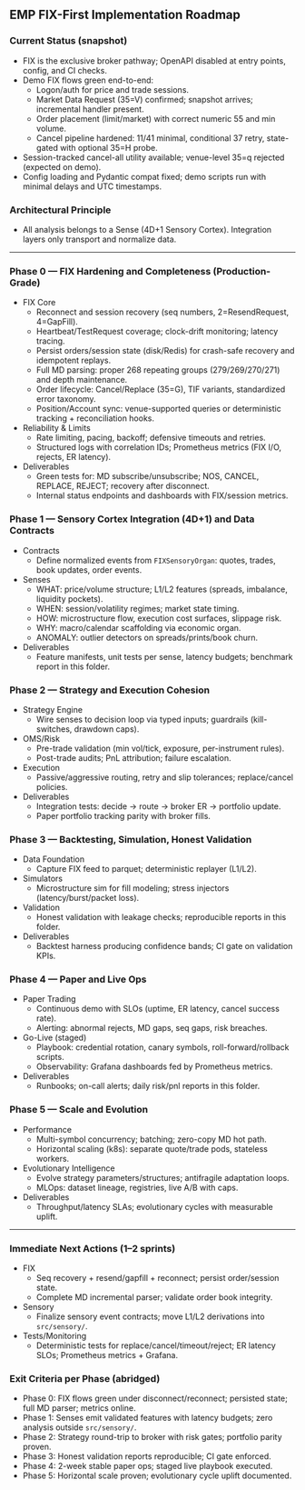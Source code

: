 ## EMP FIX-First Implementation Roadmap

### Current Status (snapshot)
- FIX is the exclusive broker pathway; OpenAPI disabled at entry points, config, and CI checks.
- Demo FIX flows green end-to-end:
  - Logon/auth for price and trade sessions.
  - Market Data Request (35=V) confirmed; snapshot arrives; incremental handler present.
  - Order placement (limit/market) with correct numeric 55 and min volume.
  - Cancel pipeline hardened: 11/41 minimal, conditional 37 retry, state-gated with optional 35=H probe.
- Session-tracked cancel-all utility available; venue-level 35=q rejected (expected on demo).
- Config loading and Pydantic compat fixed; demo scripts run with minimal delays and UTC timestamps.

### Architectural Principle
- All analysis belongs to a Sense (4D+1 Sensory Cortex). Integration layers only transport and normalize data.

---

### Phase 0 — FIX Hardening and Completeness (Production-Grade)
- FIX Core
  - Reconnect and session recovery (seq numbers, 2=ResendRequest, 4=GapFill).
  - Heartbeat/TestRequest coverage; clock-drift monitoring; latency tracing.
  - Persist orders/session state (disk/Redis) for crash-safe recovery and idempotent replays.
  - Full MD parsing: proper 268 repeating groups (279/269/270/271) and depth maintenance.
  - Order lifecycle: Cancel/Replace (35=G), TIF variants, standardized error taxonomy.
  - Position/Account sync: venue-supported queries or deterministic tracking + reconciliation hooks.
- Reliability & Limits
  - Rate limiting, pacing, backoff; defensive timeouts and retries.
  - Structured logs with correlation IDs; Prometheus metrics (FIX I/O, rejects, ER latency).
- Deliverables
  - Green tests for: MD subscribe/unsubscribe; NOS, CANCEL, REPLACE, REJECT; recovery after disconnect.
  - Internal status endpoints and dashboards with FIX/session metrics.

### Phase 1 — Sensory Cortex Integration (4D+1) and Data Contracts
- Contracts
  - Define normalized events from `FIXSensoryOrgan`: quotes, trades, book updates, order events.
- Senses
  - WHAT: price/volume structure; L1/L2 features (spreads, imbalance, liquidity pockets).
  - WHEN: session/volatility regimes; market state timing.
  - HOW: microstructure flow, execution cost surfaces, slippage risk.
  - WHY: macro/calendar scaffolding via economic organ.
  - ANOMALY: outlier detectors on spreads/prints/book churn.
- Deliverables
  - Feature manifests, unit tests per sense, latency budgets; benchmark report in this folder.

### Phase 2 — Strategy and Execution Cohesion
- Strategy Engine
  - Wire senses to decision loop via typed inputs; guardrails (kill-switches, drawdown caps).
- OMS/Risk
  - Pre-trade validation (min vol/tick, exposure, per-instrument rules).
  - Post-trade audits; PnL attribution; failure escalation.
- Execution
  - Passive/aggressive routing, retry and slip tolerances; replace/cancel policies.
- Deliverables
  - Integration tests: decide → route → broker ER → portfolio update.
  - Paper portfolio tracking parity with broker fills.

### Phase 3 — Backtesting, Simulation, Honest Validation
- Data Foundation
  - Capture FIX feed to parquet; deterministic replayer (L1/L2).
- Simulators
  - Microstructure sim for fill modeling; stress injectors (latency/burst/packet loss).
- Validation
  - Honest validation with leakage checks; reproducible reports in this folder.
- Deliverables
  - Backtest harness producing confidence bands; CI gate on validation KPIs.

### Phase 4 — Paper and Live Ops
- Paper Trading
  - Continuous demo with SLOs (uptime, ER latency, cancel success rate).
  - Alerting: abnormal rejects, MD gaps, seq gaps, risk breaches.
- Go-Live (staged)
  - Playbook: credential rotation, canary symbols, roll-forward/rollback scripts.
  - Observability: Grafana dashboards fed by Prometheus metrics.
- Deliverables
  - Runbooks; on-call alerts; daily risk/pnl reports in this folder.

### Phase 5 — Scale and Evolution
- Performance
  - Multi-symbol concurrency; batching; zero-copy MD hot path.
  - Horizontal scaling (k8s): separate quote/trade pods, stateless workers.
- Evolutionary Intelligence
  - Evolve strategy parameters/structures; antifragile adaptation loops.
  - MLOps: dataset lineage, registries, live A/B with caps.
- Deliverables
  - Throughput/latency SLAs; evolutionary cycles with measurable uplift.

---

### Immediate Next Actions (1–2 sprints)
- FIX
  - Seq recovery + resend/gapfill + reconnect; persist order/session state.
  - Complete MD incremental parser; validate order book integrity.
- Sensory
  - Finalize sensory event contracts; move L1/L2 derivations into `src/sensory/`.
- Tests/Monitoring
  - Deterministic tests for replace/cancel/timeout/reject; ER latency SLOs; Prometheus metrics + Grafana.

### Exit Criteria per Phase (abridged)
- Phase 0: FIX flows green under disconnect/reconnect; persisted state; full MD parser; metrics online.
- Phase 1: Senses emit validated features with latency budgets; zero analysis outside `src/sensory/`.
- Phase 2: Strategy round-trip to broker with risk gates; portfolio parity proven.
- Phase 3: Honest validation reports reproducible; CI gate enforced.
- Phase 4: 2-week stable paper ops; staged live playbook executed.
- Phase 5: Horizontal scale proven; evolutionary cycle uplift documented.



